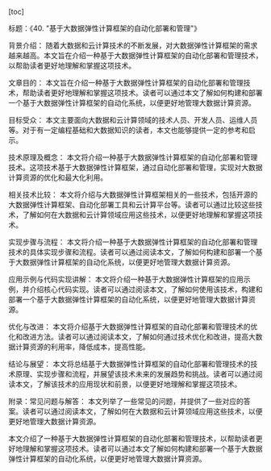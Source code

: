 
[toc]                    
                
                
标题：《40. "基于大数据弹性计算框架的自动化部署和管理"》

背景介绍：
随着大数据和云计算技术的不断发展，对大数据弹性计算框架的需求越来越高。本文旨在介绍一种基于大数据弹性计算框架的自动化部署和管理技术，以帮助读者更好地理解和掌握这项技术。

文章目的：
本文旨在介绍一种基于大数据弹性计算框架的自动化部署和管理技术，帮助读者更好地理解和掌握这项技术。读者可以通过本文了解如何构建和部署一个基于大数据弹性计算框架的自动化系统，以便更好地管理大数据计算资源。

目标受众：
本文主要面向大数据和云计算领域的技术人员、开发人员、运维人员等。对于有一定编程基础和大数据知识的读者，本文也能够提供一定的参考和启示。

技术原理及概念：
本文将介绍一种基于大数据弹性计算框架的自动化部署和管理技术。这项技术基于大数据弹性计算框架，通过自动化部署和管理，实现对大数据计算资源的优化和最大化利用。

相关技术比较：
本文将介绍与大数据弹性计算框架相关的一些技术，包括开源的大数据弹性计算框架、自动化部署工具和云计算平台等。读者可以通过比较这些技术，了解如何在大数据和云计算领域应用这些技术，以便更好地理解和掌握这项技术。

实现步骤与流程：
本文将介绍一种基于大数据弹性计算框架的自动化部署和管理技术的具体实现步骤和流程。读者可以通过阅读本文，了解如何构建和部署一个基于大数据弹性计算框架的自动化系统，以便更好地管理大数据计算资源。

应用示例与代码实现讲解：
本文将介绍一种基于大数据弹性计算框架的应用示例，并介绍核心代码实现。读者可以通过阅读本文，了解如何使用该技术，构建和部署一个基于大数据弹性计算框架的自动化系统，以便更好地管理大数据计算资源。

优化与改进：
本文将介绍基于大数据弹性计算框架的自动化部署和管理技术的优化和改进方法。读者可以通过阅读本文，了解如何通过技术优化和改进，提高大数据计算资源的利用率，降低成本，提高性能。

结论与展望：
本文将总结基于大数据弹性计算框架的自动化部署和管理技术的技术原理、实现步骤和流程，并展望该技术未来的发展趋势和挑战。读者可以通过阅读本文，了解该技术的应用现状和前景，以便更好地理解和掌握这项技术。

附录：常见问题与解答：
本文列举了一些常见的问题，并提供了一些对应的答案。读者可以通过阅读本文，了解如何在大数据和云计算领域应用这些技术，以便更好地管理大数据计算资源。

本文介绍了一种基于大数据弹性计算框架的自动化部署和管理技术，以帮助读者更好地理解和掌握这项技术。读者可以通过本文了解如何构建和部署一个基于大数据弹性计算框架的自动化系统，以便更好地管理大数据计算资源。


